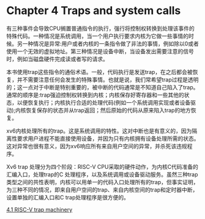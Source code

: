# Chapter 4 Traps and system calls

有三种事件会导致CPU搁置普通指令的执行，强行将控制权转换到处理该事件的特殊代码。一种情况是系统调用，当一个用户执行要求内核为它做一些事情的时候。另一种情况是异常:用户或者内核的一条指令做了非法的事情，例如除以0或者使用一个无效的虚拟地址。第三种情况是设备中断，当设备发出需要注意的信号时，例如当磁盘硬件完成读或者写的请求。

本书使用trap这些指令的通俗术语。一般，代码执行是发送trap，在之后都会被恢复，并不需要注意任何会发生的特殊事情。也就是说，我们常希望trap过程是透明的；这一点对于中断是特别重要的，被中断的代码通常是不知道自己陷入了trap。通常的顺序是:trap强迫控制权转换到内核；内核保存好寄存器和一些其他的状态，以便恢复执行；内核执行合适的处理代码(例如一个系统调用实现或者设备驱动);内核恢复保存的状态并从trap返回；然后原始的代码从原来陷入trap的地方恢复。

xv6内核处理所有的trap。这是系统调用的特性。这对中断也是有意义的，因为隔离性要求用户进程不能直接使用设备，并因为只有内核拥有设备处理所需的状态。这对异常也很有意义，因为xv6响应所有来自用户空间的异常，并杀死该违规程序。

Xv6 trap 处理分为四个阶段：RISC-V CPU采取的硬件动作，为内核C代码准备的汇编入口，处理trap的C 处理程序，以及系统调用或设备驱动服务。虽然三种trap类型之间的共性表明，内核可以用单一的代码入口处理所有的trap，但事实证明，为三种不同的情况，即来自用户空间的trap、来自内核空间的trap和定时器中断，设置单独的汇编入口和C trap处理程序是很方便的。

[4.1 RISC-V trap machinery](4-1%20RISC-V%20trap%20machinery.md)
